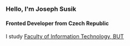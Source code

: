 ### Hello, I'm Joseph Susik
#### Fronted Developer from Czech Republic
I study [Faculty of Information Technology, BUT](https://www.fit.vut.cz/.en)


<!---
JosephSusik/JosephSusik is a ✨ special ✨ repository because its `README.md` (this file) appears on your GitHub profile.
You can click the Preview link to take a look at your changes.
--->

